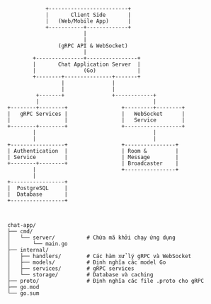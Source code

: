                 +-------------------------+
                |       Client Side       |
                |   (Web/Mobile App)      |
                +-----------+-------------+
                            |
                            |
                    (gRPC API & WebSocket)
                            |
            +---------------+----------------+
            |       Chat Application Server  |
            |               (Go)             |
            +--------+---------------+-------+
                     |               |
                     |               |
             +-------+               +------------+
             |                                    |
    +--------+--------+                 +---------+--------+
    |   gRPC Services |                 |   WebSocket      |
    |                 |                 |   Service        |
    +--------+--------+                 +------------------+
            |                                     |
            |                                     |
    +-----------------+                 +----------------+
    | Authentication  |                 | Room &         |
    | Service         |                 | Message        |
    +--------+--------+                 | Broadcaster    |
            |                           +----------------+
            |
    +-----------------+
    |  PostgreSQL     |
    |  Database       |
    +-----------------+



    chat-app/
    ├── cmd/
    │   └── server/          # Chứa mã khởi chạy ứng dụng
    │       └── main.go
    ├── internal/
    │   ├── handlers/        # Các hàm xử lý gRPC và WebSocket
    │   ├── models/          # Định nghĩa các model Go
    │   ├── services/        # gRPC services
    │   └── storage/         # Database và caching
    ├── proto/               # Định nghĩa các file .proto cho gRPC
    ├── go.mod
    └── go.sum


